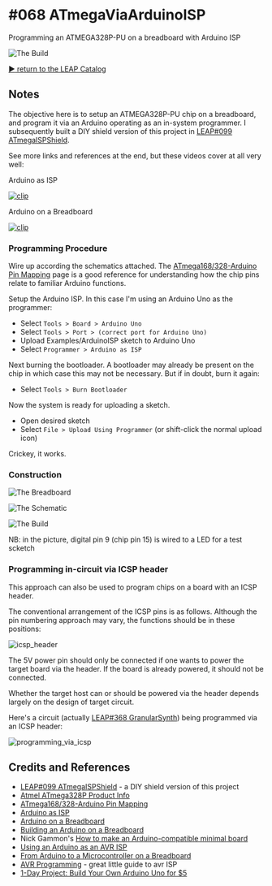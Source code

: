 # #068 ATmegaViaArduinoISP

Programming an ATMEGA328P-PU on a breadboard with Arduino ISP

![The Build](./assets/ATmegaViaArduinoISP_build.jpg?raw=true)

[:arrow_forward: return to the LEAP Catalog](https://leap.tardate.com)

## Notes

The objective here is to setup an ATMEGA328P-PU chip on a breadboard, and program it via an Arduino operating as an in-system programmer.
I subsequently built a DIY shield version of this project in [LEAP#099 ATmegaISPShield](../ATmegaISPShield).

See more links and references at the end, but these videos cover at all very well:

Arduino as ISP

[![clip](http://img.youtube.com/vi/muP1dp73Mdg/0.jpg)](http://www.youtube.com/watch?v=muP1dp73Mdg)

Arduino on a Breadboard

[![clip](http://img.youtube.com/vi/ufQZnAAxZ7A/0.jpg)](http://www.youtube.com/watch?v=ufQZnAAxZ7A)

### Programming Procedure

Wire up according the schematics attached.
The [ATmega168/328-Arduino Pin Mapping](http://www.arduino.cc/en/Hacking/PinMapping168) page is a good reference for understanding how the chip pins relate to familiar Arduino functions.

Setup the Arduino ISP. In this case I'm using an Arduino Uno as the programmer:
* Select `Tools > Board > Arduino Uno`
* Select `Tools > Port > (correct port for Arduino Uno)`
* Upload Examples/ArduinoISP sketch to Arduino Uno
* Select `Programmer > Arduino as ISP`

Next burning the bootloader. A bootloader may already be present on the chip in which case this may not be necessary.
But if in doubt, burn it again:
* Select `Tools > Burn Bootloader`

Now the system is ready for uploading a sketch.
* Open desired sketch
* Select `File > Upload Using Programmer` (or shift-click the normal upload icon)

Crickey, it works.

### Construction

![The Breadboard](./assets/ATmegaViaArduinoISP_bb.jpg?raw=true)

![The Schematic](./assets/ATmegaViaArduinoISP_schematic.jpg?raw=true)

![The Build](./assets/ATmegaViaArduinoISP_build.jpg?raw=true)

NB: in the picture, digital pin 9 (chip pin 15) is wired to a LED for a test scketch


### Programming in-circuit via ICSP header

This approach can also be used to program chips on a board with an ICSP header.

The conventional arrangement of the ICSP pins is as follows. Although the pin numbering approach may vary,
the functions should be in these positions:

![icsp_header](./assets/icsp_header.png?raw=true)

The 5V power pin should only be connected if one wants to power the target board via the header.
If the board is already powered, it should not be connected.

Whether the target host can or should be powered via the header depends largely on the design of target circuit.

Here's a circuit (actually [LEAP#368 GranularSynth](../GranularSynth)) being programmed via an ICSP header:

![programming_via_icsp](./assets/programming_via_icsp.jpg?raw=true)


## Credits and References
* [LEAP#099 ATmegaISPShield](../ATmegaISPShield) - a DIY shield version of this project
* [Atmel ATmega328P Product Info](http://www.atmel.com/devices/ATMEGA328P.aspx)
* [ATmega168/328-Arduino Pin Mapping](http://www.arduino.cc/en/Hacking/PinMapping168)
* [Arduino as ISP](https://youtu.be/muP1dp73Mdg)
* [Arduino on a Breadboard](https://youtu.be/ufQZnAAxZ7A)
* [Building an Arduino on a Breadboard](http://www.arduino.cc/en/Main/Standalone)
* Nick Gammon's [How to make an Arduino-compatible minimal board](http://www.gammon.com.au/breadboard)
* [Using an Arduino as an AVR ISP](http://www.arduino.cc/en/Tutorial/ArduinoISP)
* [From Arduino to a Microcontroller on a Breadboard](http://www.arduino.cc/en/Tutorial/ArduinoToBreadboard)
* [AVR Programming](http://hackaday.com/2010/10/23/avr-programming-introduction/) - great little guide to avr ISP
* [1-Day Project: Build Your Own Arduino Uno for $5](https://www.youtube.com/watch?v=sNIMCdVOHOM)
